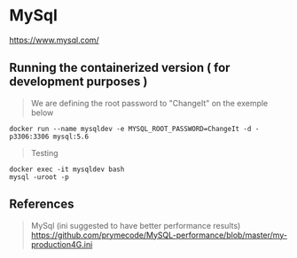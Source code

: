 # MySql

https://www.mysql.com/

## Running the containerized version ( for development purposes )

> We are defining the root password to "ChangeIt" on the exemple below
```
docker run --name mysqldev -e MYSQL_ROOT_PASSWORD=ChangeIt -d -p3306:3306 mysql:5.6
```

> Testing
```
docker exec -it mysqldev bash
mysql -uroot -p 
```

## References

> MySql (ini suggested to have better performance results)
https://github.com/prymecode/MySQL-performance/blob/master/my-production4G.ini
